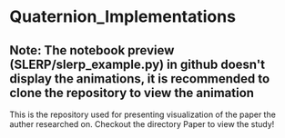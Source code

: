 ﻿# Quaternion_Implementations

## Note: The notebook preview (SLERP/slerp_example.py) in github doesn't display the animations, it is recommended to clone the repository to view the animation

This is the repository used for presenting visualization of the paper the auther researched on. Checkout the directory Paper to view the study!
